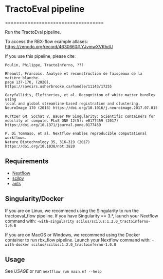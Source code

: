 # TractoEval pipeline
===================================

Run the TractoEval pipeline.

To access the RBX-flow example atlases:
https://zenodo.org/record/4630660#.YJvmwXVKhdU

If you use this pipeline, please cite:

```
Poulin, Philippe, TractoInferno, ???

Rheault, Francois. Analyse et reconstruction de faisceaux de la matière blanche.
page 137-170, (2020), https://savoirs.usherbrooke.ca/handle/11143/17255

Garyfallidis, Eleftherios, et al. Recognition of white matter bundles using
local and global streamline-based registration and clustering.
NeuroImage 170 (2018) https://doi.org/10.1016/j.neuroimage.2017.07.015

Kurtzer GM, Sochat V, Bauer MW Singularity: Scientific containers for
mobility of compute. PLoS ONE 12(5): e0177459 (2017)
https://doi.org/10.1371/journal.pone.0177459

P. Di Tommaso, et al. Nextflow enables reproducible computational workflows.
Nature Biotechnology 35, 316–319 (2017) https://doi.org/10.1038/nbt.3820
```

Requirements
------------

- [Nextflow](https://www.nextflow.io)
- [scilpy](https://github.com/scilus/scilpy)
- [ants](https://github.com/ANTsX/ANTs)

Singularity/Docker
-----------
If you are on Linux, we recommend using the Singularity to run the tractoeval_flow pipeline.
If you have Singularity == 3.*, launch your Nextflow command with:
`-with-singularity scilus/scilus:1.2.0_tractoinferno-1.0.0`

If you are on MacOS or Windows, we recommend using the Docker container to run rbx_flow pipeline.
Launch your Nextflow command with:
`-with-docker scilus/scilus:1.2.0_tractoinferno-1.0.0`

Usage
-----

See *USAGE* or run `nextflow run main.nf --help`

